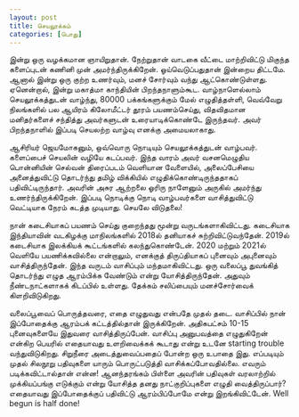 ```yaml
---
layout: post
title: செயலூக்கம்
categories: [பொது]
---
```


இன்று ஒரு வழக்கமான ஞாயிறுதான். நேற்றுதான் வாடகை வீட்டை மாற்றிவிட்டு மிகுந்த களைப்புடன் கணினி முன் அமர்ந்திருக்கிறேன். ஓய்வெடுப்பதுதான் இன்றைய திட்டமே. ஆனால் இன்று ஒரு குற்ற உணர்வும், மனச் சோர்வும் வந்து ஆட்கொண்டுள்ளது. ஏனென்றால், இன்று மகாத்மா காந்தியின் பிறந்தநாளும்கூட. வாழ்நாளெல்லாம் செயலூக்கத்துடன் வாழ்ந்து, 80000 பக்கங்களுக்கும் மேல் எழுதித்தள்ளி, வெவ்வேறு நிலங்களில் பல ஆயிரம் கிலோமீட்டர் தூரம் பயணம்செய்து, விதவிதமான மனிதர்களைச் சந்தித்து அவர்களுடன் உரையாடிக்கொண்டே இருந்தவர். அவர் பிறந்தநாளில் இப்படி செயலற்ற வாழ்வு எனக்கு அமையலாகாது.

ஆசிரியர் ஜெயமோகனும், ஒவ்வொரு நொடியும் செயலூக்கத்துடன் வாழ்பவர். களைப்பைச் செயலின் வழியே கடப்பவர். இந்த வாரம் அவர் வசனமெழுதிய பொன்னியின் செல்வன் திரைப்படம் வெளியான வேளையில், அலைப்பேசியை அனைத்துவிட்டு தொடர்ந்து தமிழ் விக்கியில் எழுதிக்கொண்டிருந்ததாகப் பதிவிட்டிருந்தார். அவரின் அசுர ஆற்றலை ஓரிரு நாளேனும் அருகில் அமர்ந்து  உணர்ந்திருக்கிறேன். இப்படி நொடிக்கு நொடி வாழ்பவர்களை வாசித்துவிட்டு வெட்டியாக நேரம் கடத்த முடியாது. செயலே விடுதலை!

நான் கடைசியாகப் பயணம் செய்து குறைந்தது மூன்று வருடங்களாகிவிட்டது. கடைசியாக இந்தியாவின் வடகிழக்கு மாநிலங்களில் 2018ல் தனியாகச் சுற்றிவிட்டுவந்தேன்.  2019ல் கடைசியாக இலக்கியக் கூட்டங்களில் கலந்துகொண்டேன். 2020 மற்றும் 2021ல் வெளியே பயணிக்கவில்லை என்றாலும், எனக்குத் திருப்தியாகப் புனைவும் அபுனைவும் வாசித்திருந்தேன். இந்த வருடம் வாசிப்பும் மந்தமாகிவிட்டது. ஒரு வலைப்பூ துவங்கித் தொடர்ந்து எழுத ஆரம்பிக்க வேண்டும் என்று  யோசித்திருந்தேன். அதுவும் நீண்டநாட்களாகக் கிடப்பில் உள்ளது. தேக்கம் சலிப்பையும் மனச்சோர்வைக் கிளறிவிடுகிறது.

வலைப்பூவைப் பொருத்தவரை, எதை எழுதுவது என்பதே முதல் தடை. வாசிப்பில் நான் இப்போதைக்கு ஆரம்பக் கட்டத்தில்தான் இருக்கிறேன். அதிகபட்சம் 10-15 புனைவுகளையே இதுவரை வாசித்திருப்பேன். வாசிப்பு அனுபவத்தை எழுதுகிறேன் என்கிற பெயரில் எதையாவது உளறிவைக்கக் கூடாது என்று உடனே starting trouble வந்துவிடுகிறது. சிறுநீரை அடைத்துவைப்பதைப் போன்ற ஒரு உபாதை இது. எப்படியும் முதல் சிலநூறு பதிவுகளை யாரும் பொருட்படுத்தி வாசிக்கப்போவதில்லை. எவரும் படிக்கவிட்டால்தான் என்ன! ஆனந்தரங்கம் பிள்ளை அவரின் பதிவுகள் வரலாற்றில் முக்கியப்பங்கு எடுக்கும் என்று யோசித்த தனது நாட்குறிப்புகளை எழுதி வைத்திருப்பார்? எதையாவது இப்போதைக்குப் பதிவிட்டு ஆரம்பிப்போமே என்று இறங்கிவிட்டேன். Well begun is half done!
